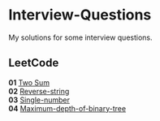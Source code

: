 # Interview-Questions
My solutions for some interview questions.

## LeetCode

**01** [Two Sum](https://leetcode.com/problems/two-sum/)<br>
**02** [Reverse-string](https://leetcode.com/problems/reverse-string/)<br>
**03** [Single-number](https://leetcode.com/problems/single-number/)<br>
**04** [Maximum-depth-of-binary-tree](https://leetcode.com/problems/maximum-depth-of-binary-tree/)<br>